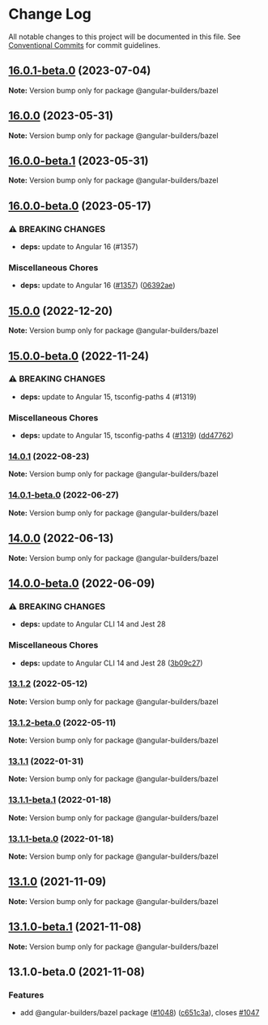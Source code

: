 # Change Log

All notable changes to this project will be documented in this file.
See [Conventional Commits](https://conventionalcommits.org) for commit guidelines.

## [16.0.1-beta.0](https://github.com/just-jeb/angular-builders/compare/@angular-builders/bazel@16.0.0...@angular-builders/bazel@16.0.1-beta.0) (2023-07-04)

**Note:** Version bump only for package @angular-builders/bazel

## [16.0.0](https://github.com/just-jeb/angular-builders/compare/@angular-builders/bazel@16.0.0-beta.1...@angular-builders/bazel@16.0.0) (2023-05-31)

**Note:** Version bump only for package @angular-builders/bazel

## [16.0.0-beta.1](https://github.com/just-jeb/angular-builders/compare/@angular-builders/bazel@16.0.0-beta.0...@angular-builders/bazel@16.0.0-beta.1) (2023-05-31)

**Note:** Version bump only for package @angular-builders/bazel

## [16.0.0-beta.0](https://github.com/just-jeb/angular-builders/compare/@angular-builders/bazel@15.0.0...@angular-builders/bazel@16.0.0-beta.0) (2023-05-17)

### ⚠ BREAKING CHANGES

* **deps:** update to Angular 16 (#1357)

### Miscellaneous Chores

* **deps:** update to Angular 16 ([#1357](https://github.com/just-jeb/angular-builders/issues/1357)) ([06392ae](https://github.com/just-jeb/angular-builders/commit/06392ae894896f2ba863991e486b57a7abc80c3c))

## [15.0.0](https://github.com/just-jeb/angular-builders/compare/@angular-builders/bazel@15.0.0-beta.0...@angular-builders/bazel@15.0.0) (2022-12-20)

**Note:** Version bump only for package @angular-builders/bazel

## [15.0.0-beta.0](https://github.com/just-jeb/angular-builders/compare/@angular-builders/bazel@14.0.1...@angular-builders/bazel@15.0.0-beta.0) (2022-11-24)

### ⚠ BREAKING CHANGES

* **deps:** update to Angular 15, tsconfig-paths 4 (#1319)

### Miscellaneous Chores

* **deps:** update to Angular 15, tsconfig-paths 4 ([#1319](https://github.com/just-jeb/angular-builders/issues/1319)) ([dd47762](https://github.com/just-jeb/angular-builders/commit/dd47762b7da037f7b1bf3ebf6f8ebed4a9819ecb))

### [14.0.1](https://github.com/just-jeb/angular-builders/compare/@angular-builders/bazel@14.0.1-beta.0...@angular-builders/bazel@14.0.1) (2022-08-23)

**Note:** Version bump only for package @angular-builders/bazel

### [14.0.1-beta.0](https://github.com/just-jeb/angular-builders/compare/@angular-builders/bazel@14.0.0...@angular-builders/bazel@14.0.1-beta.0) (2022-06-27)

**Note:** Version bump only for package @angular-builders/bazel

## [14.0.0](https://github.com/just-jeb/angular-builders/compare/@angular-builders/bazel@14.0.0-beta.0...@angular-builders/bazel@14.0.0) (2022-06-13)

**Note:** Version bump only for package @angular-builders/bazel

## [14.0.0-beta.0](https://github.com/just-jeb/angular-builders/compare/@angular-builders/bazel@13.1.2...@angular-builders/bazel@14.0.0-beta.0) (2022-06-09)

### ⚠ BREAKING CHANGES

- **deps:** update to Angular CLI 14 and Jest 28

### Miscellaneous Chores

- **deps:** update to Angular CLI 14 and Jest 28 ([3b09c27](https://github.com/just-jeb/angular-builders/commit/3b09c27bca0830c4fbd934c9b628df232149a948))

### [13.1.2](https://github.com/just-jeb/angular-builders/compare/@angular-builders/bazel@13.1.2-beta.0...@angular-builders/bazel@13.1.2) (2022-05-12)

**Note:** Version bump only for package @angular-builders/bazel

### [13.1.2-beta.0](https://github.com/just-jeb/angular-builders/compare/@angular-builders/bazel@13.1.1...@angular-builders/bazel@13.1.2-beta.0) (2022-05-11)

**Note:** Version bump only for package @angular-builders/bazel

### [13.1.1](https://github.com/just-jeb/angular-builders/compare/@angular-builders/bazel@13.1.1-beta.1...@angular-builders/bazel@13.1.1) (2022-01-31)

**Note:** Version bump only for package @angular-builders/bazel

### [13.1.1-beta.1](https://github.com/just-jeb/angular-builders/compare/@angular-builders/bazel@13.1.1-beta.0...@angular-builders/bazel@13.1.1-beta.1) (2022-01-18)

**Note:** Version bump only for package @angular-builders/bazel

### [13.1.1-beta.0](https://github.com/just-jeb/angular-builders/compare/@angular-builders/bazel@13.1.0...@angular-builders/bazel@13.1.1-beta.0) (2022-01-18)

**Note:** Version bump only for package @angular-builders/bazel

## [13.1.0](https://github.com/just-jeb/angular-builders/compare/@angular-builders/bazel@13.1.0-beta.1...@angular-builders/bazel@13.1.0) (2021-11-09)

**Note:** Version bump only for package @angular-builders/bazel

## [13.1.0-beta.1](https://github.com/just-jeb/angular-builders/compare/@angular-builders/bazel@13.1.0-beta.0...@angular-builders/bazel@13.1.0-beta.1) (2021-11-08)

**Note:** Version bump only for package @angular-builders/bazel

## 13.1.0-beta.0 (2021-11-08)

### Features

- add @angular-builders/bazel package ([#1048](https://github.com/just-jeb/angular-builders/issues/1048)) ([c651c3a](https://github.com/just-jeb/angular-builders/commit/c651c3a338555ea7f082d884d6fe3cc18344c0cd)), closes [#1047](https://github.com/just-jeb/angular-builders/issues/1047)
